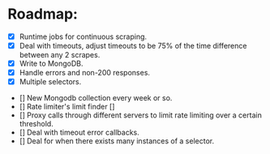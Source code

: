 # Roadmap:
- [X] Runtime jobs for continuous scraping.
- [X] Deal with timeouts, adjust timeouts to be 75% of the time difference between any 2 scrapes.
- [X] Write to MongoDB.
- [X] Handle errors and non-200 responses.
- [X] Multiple selectors.
- [] New Mongodb collection every week or so.
- [] Rate limiter's limit finder []
- [] Proxy calls through different servers to limit rate limiting over a certain threshold.
- [] Deal with timeout error callbacks.
- [] Deal for when there exists many instances of a selector.